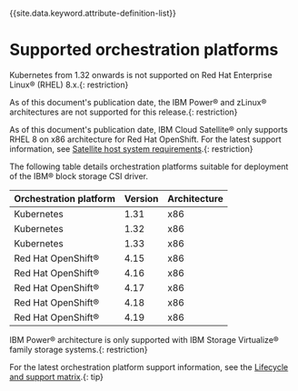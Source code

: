 
{{site.data.keyword.attribute-definition-list}}

# Supported orchestration platforms

Kubernetes from 1.32 onwards is not supported on Red Hat Enterprise Linux® (RHEL) 8.x.{: restriction}

As of this document's publication date, the IBM Power® and zLinux® architectures are not supported for this release.{: restriction}

As of this document's publication date, IBM Cloud Satellite® only supports RHEL 8 on x86 architecture for Red Hat OpenShift. For the latest support information, see [Satellite host system requirements](https://cloud.ibm.com/docs/satellite?topic=satellite-host-reqs).{: restriction}

The following table details orchestration platforms suitable for deployment of the IBM® block storage CSI driver.

|Orchestration platform| Version |Architecture|
|----------------------|---------|------------|
|Kubernetes            | 1.31    |x86|
|Kubernetes            | 1.32    |x86|
|Kubernetes            | 1.33    |x86|
|Red Hat OpenShift®    | 4.15    |x86|
|Red Hat OpenShift®    | 4.16    |x86|
|Red Hat OpenShift®    | 4.17    |x86|
|Red Hat OpenShift®    | 4.18    |x86|
|Red Hat OpenShift®    | 4.19    |x86|

IBM Power® architecture is only supported with IBM Storage Virtualize® family storage systems.{: restriction}

For the latest orchestration platform support information, see the [Lifecycle and support matrix](lifecycle_support_matrix.md).{: tip}

